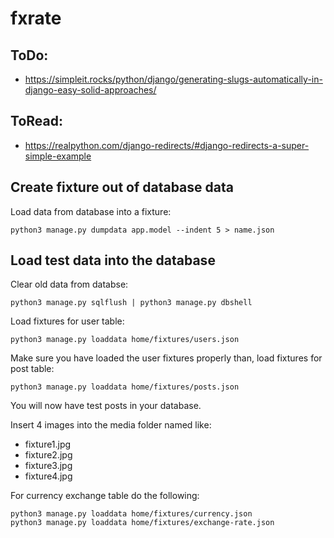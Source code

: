 # fxrate

## ToDo:

- https://simpleit.rocks/python/django/generating-slugs-automatically-in-django-easy-solid-approaches/

## ToRead:

- https://realpython.com/django-redirects/#django-redirects-a-super-simple-example

## Create fixture out of database data 

Load data from database into a fixture:
```
python3 manage.py dumpdata app.model --indent 5 > name.json
```

## Load test data into the database

Clear old data from databse:
```
python3 manage.py sqlflush | python3 manage.py dbshell
```

Load fixtures for user table:
```
python3 manage.py loaddata home/fixtures/users.json
```

Make sure you have loaded the user fixtures properly than, load fixtures for post table:
```
python3 manage.py loaddata home/fixtures/posts.json
```
You will now have test posts in your database.

Insert 4 images into the media folder named like:
- fixture1.jpg 
- fixture2.jpg 
- fixture3.jpg 
- fixture4.jpg 

For currency exchange table do the following: 
```
python3 manage.py loaddata home/fixtures/currency.json
python3 manage.py loaddata home/fixtures/exchange-rate.json
```